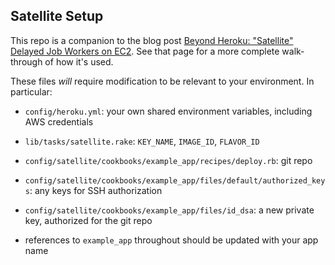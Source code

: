 ## Satellite Setup

This repo is a companion to the blog post [Beyond Heroku: "Satellite" Delayed Job Workers on EC2](http://artsy.github.com/blog/2012/01/31/beyond-heroku-satellite-delayed-job-workers-on-ec2/). See that page for a more complete walk-through of how it's used.

These files _will_ require modification to be relevant to your environment. In particular:

* `config/heroku.yml`: your own shared environment variables, including AWS credentials
* `lib/tasks/satellite.rake`: `KEY_NAME`, `IMAGE_ID`, `FLAVOR_ID`
* `config/satellite/cookbooks/example_app/recipes/deploy.rb`: git repo
* `config/satellite/cookbooks/example_app/files/default/authorized_keys`: any keys for SSH authorization
* `config/satellite/cookbooks/example_app/files/id_dsa`: a new private key, authorized for the git repo

* references to `example_app` throughout should be updated with your app name